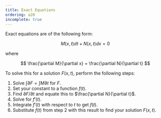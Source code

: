 ```yaml
---
title: Exact Equations
ordering: a20
incomplete: true
---
```


Exact equations are of the following form:

$$
M(x, t)dt + N(x, t)dx = 0
$$

where

$$
\frac{\partial M}{\partial x} = \frac{\partial N}{\partial t}
$$

To solve this for a solution $F(x, t)$, perform the following steps:

1. Solve $\int \partial F = \int M \partial t$ for $F$.
2. Set your constant to a function $f(t)$.
3. Find $\partial F/\partial t$ and equate this to $\frac{\partial N}{\partial t}$.
4. Solve for $f'(t)$.
5. Integrate $f'(t)$ with respect to $t$ to get $f(t)$.
6. Substitute $f(t)$ from step 2 with this result to find your solution $F(x, t)$.
